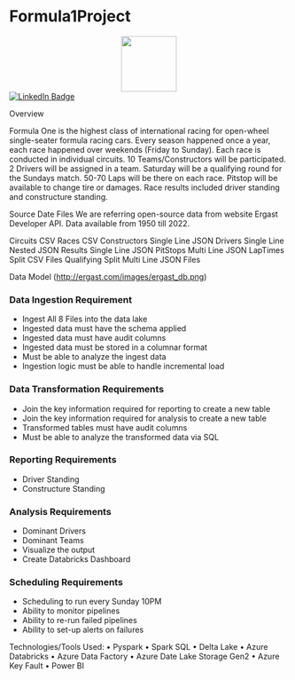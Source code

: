 # Formula1Project
<div id="header" align="center">
  <img src="https://media.giphy.com/media/M9gbBd9nbDrOTu1Mqx/giphy.gif" width="100"/>
</div>

<div id="badges">
  <a href="https://www.linkedin.com/in/maheshbhatm/">
    <img src="https://img.shields.io/badge/LinkedIn-blue?style=for-the-badge&logo=linkedin&logoColor=white" alt="LinkedIn Badge"/>
  </a>
</div>
 
Overview

Formula One is the highest class of international racing for open-wheel single-seater formula racing cars. Every season happened once a year, each race happened over weekends (Friday to Sunday). Each race is conducted in individual circuits. 10 Teams/Constructors will be participated. 2 Drivers will be assigned in a team. Saturday will be a qualifying round for the Sundays match. 50-70 Laps will be there on each race. Pitstop will be available to change tire or damages. Race results included driver standing and constructure standing.

Source Date Files
We are referring open-source data from website Ergast Developer API. Data available from 1950 till 2022.

Circuits 	CSV
Races 	CSV
Constructors 	Single Line JSON
Drivers 	Single Line Nested JSON
Results	Single Line JSON
PitStops 	Multi Line JSON
LapTimes 	Split CSV Files
Qualifying 	Split Multi Line JSON Files

Data Model (http://ergast.com/images/ergast_db.png)
 

<h3>Data Ingestion Requirement</h3>
<ul>
  <li>Ingest All 8 Files into the data lake </li>
  <li>Ingested data must have the schema applied </li>
  <li>Ingested data must have audit columns </li>
  <li>Ingested data must be stored in a columnar format</li>
  <li>Must be able to analyze the ingest data </li>
  <li>Ingestion logic must be able to handle incremental load</li>
</ul> 

<h3>Data Transformation Requirements</h3>
<ul>
  <li>Join the key information required for reporting to create a new table</li>
  <li>Join the key information required for analysis to create a new table </li>
  <li>Transformed tables must have audit columns </li>
  <li>Must be able to analyze the transformed data via SQL</li>
</ul> 

<h3>Reporting Requirements</h3>
<ul>
  <li>Driver Standing </li>
  <li>Constructure Standing</li> 
</ul> 

<h3>Analysis Requirements</h3>
<ul>
  <li>Dominant Drivers </li>
  <li>Dominant Teams </li> 
  <li>Visualize the output </li>
  <li>Create Databricks Dashboard</li> 
</ul> 

<h3>Scheduling Requirements</h3>
<ul>
  <li>Scheduling to run every Sunday 10PM</li>
  <li>Ability to monitor pipelines </li> 
  <li>Ability to re-run failed pipelines </li>
  <li>Ability to set-up alerts on failures </li> 
</ul>  

Technologies/Tools Used:
•	Pyspark
•	Spark SQL
•	Delta Lake
•	Azure Databricks 
•	Azure Data Factory
•	Azure Date Lake Storage Gen2
•	Azure Key Fault
•	Power BI

